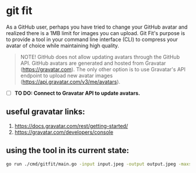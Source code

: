 # git fit

As a GitHub user, perhaps you have tried to change your GitHub avatar and realized there is a 1MB limit for images you can upload. Git Fit's purpose is to provide a tool in your command line interface (CLI) to compress your avatar of choice while maintaining high quality.

> NOTE!
> GitHub does not allow updating avatars through the GitHub API. GitHub avatars are generated and hosted from Gravatar (https://gravatar.com). The only other option is to use Gravatar's API endpoint to upload new avatar images (https://api.gravatar.com/v3/me/avatars).

- [ ] **TO DO: Connect to Gravatar API to update avatars.**

## useful gravatar links:
1. https://docs.gravatar.com/rest/getting-started/
2. https://gravatar.com/developers/console

## using the tool in its current state:
```bash
go run ./cmd/gitfit/main.go -input input.jpeg -output output.jpeg -maxsize <bytes> -quality <1-100 for jpeg> -v [for verbose output]
